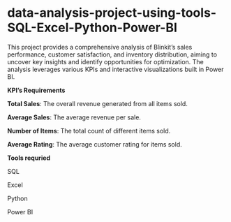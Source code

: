 # data-analysis-project-using-tools-SQL-Excel-Python-Power-BI
This project provides a comprehensive analysis of Blinkit’s sales performance, customer satisfaction, and inventory distribution, aiming to uncover key insights and identify opportunities for optimization. The analysis leverages various KPIs and interactive visualizations built in Power BI.

 **KPI’s Requirements**

**Total Sales**: The overall revenue generated from all items sold.

**Average Sales**: The average revenue per sale.

**Number of Items**: The total count of different items sold.

**Average Rating**: The average customer rating for items sold.

**Tools requried**

SQL

Excel

Python

Power BI
